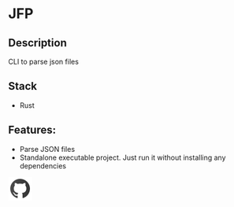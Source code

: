 # JFP

## Description
CLI to parse json files

## Stack
* Rust

## Features:

* Parse JSON files
* Standalone executable project. Just run it without installing any dependencies


[![](../../github-48.png "Repository")](https://github.com/costa86/jfp)

